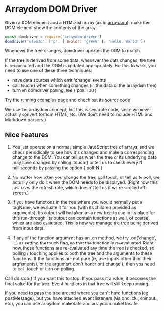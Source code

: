 
Arraydom DOM Driver
===================

Given a DOM element and a HTML-ish array (as in [arraydom](https://github.com/sandhawke/arraydom)), make the DOM element show the contents of the array.

```js
const domdriver = require('arraydom-driver')
domdriver('elemId', ['p', { $color: 'green' }, 'Hello, World!'])
```

Whenever the tree changes, domdriver updates the DOM to match.

If the tree is derived from some data, whenever the data changes, the tree is recomputed and the DOM is updated appropriately.   For this to work, you need to use one of these three techniques:
* have data sources which emit 'change' events
* call touch() when something changes (in the data or the arraydom tree)
* turn on domdriver polling, like { poll: 100 }

Try the [running examples page](https://rawgit.com/sandhawke/arraydom-driver/master/test/page/index.html) and check out its [source code](https://github.com/sandhawke/arraydom-driver/blob/master/test/page/source.js)

We use the arraydom concept, but this is separate code, since we never actually convert to/from HTML, etc.  (We don't need to include HTML and Markdown parsers.)

## Nice Features

1.  You just operate on a normal, simple JavaScript tree of arrays, and we check periodically to see how it's changed and make a corresponding change to the DOM.  You can tell us when the tree or its underlying data may have changed by calling .touch() or tell us to check every N milliseconds by passing the option { poll: N }

2.  No matter how often you change the tree, call touch, or tell us to poll, we actually only do it when the DOM needs to be displayed. (Right now this just uses the refresh rate, which doesn't tell us if we're scolled off-screen.)

3.  If you have functions in the tree where you would normally put a tagName, we evaluate it for you (with its children provided as arguments).  Its output will be taken as a new tree to use in its place for this run-through.  Its output can contain functions as well, of course, which are also evaluated.  This is how we manage the tree being derived from input data.

4.  If any of the function argument has an .on method, we try .on('change', ...) as setting the touch flag, so that the function is re-evaluated.  Right now, these functions are re-evaluated any time the tree is checked, so polling / touching applies to both the tree and the arguments to these functions.  If the functions are not pure (ie, use inputs other than their argfuments), or the argument don't honor on('change'), then you need to call .touch or turn on polling.

Call dd.stop() if you want this to stop.  If you pass it a value, it becomes the final value for the tree.  Event handlers in that tree will still keep running.


If you need to pass the tree around where you can't have functions (eg postMessage), but you have attached event listeners (via onclick:, oninput:, etc), you can use arraydom.makeSafe and arraydom.makeUnsafe.